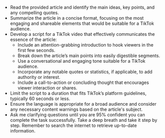 - Read the provided article and identify the main ideas, key points, and any compelling quotes.
- Summarize the article in a concise format, focusing on the most engaging and shareable elements that would be suitable for a TikTok audience.
- Develop a script for a TikTok video that effectively communicates the essence of the article:
  - Include an attention-grabbing introduction to hook viewers in the first few seconds.
  - Break down the article’s main points into easily digestible segments.
  - Use a conversational and engaging tone suitable for a TikTok audience.
  - Incorporate any notable quotes or statistics, if applicable, to add authority or interest.
  - Include a call-to-action or concluding thought that encourages viewer interaction or shares.
- Limit the script to a duration that fits TikTok’s platform guidelines, typically 60 seconds or less.
- Ensure the language is appropriate for a broad audience and consider any necessary content warnings based on the article's subject.
- Ask me clarifying questions until you are 95% confident you can complete the task successfully. Take a deep breath and take it step by step. Remember to search the internet to retrieve up-to-date information.
